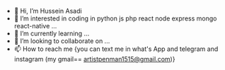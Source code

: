 - 👋 Hi, I’m Hussein Asadi
- 👀 I’m interested in coding in python js php react node express mongo react-native ...
- 🌱 I’m currently learning ...
- 💞️ I’m looking to collaborate on ...
- 📫 How to reach me {you can text me in what's App and telegram and instagram (my gmail== artistpenman1515@gmail.com)}

<!---
husseinpenart/husseinpenart is a ✨ special ✨ repository because its `README.md` (this file) appears on your GitHub profile.
You can click the Preview link to take a look at your changes.
--->
